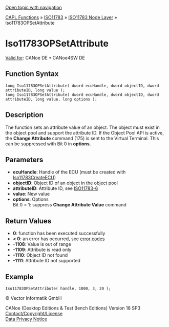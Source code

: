 [Open topic with navigation](../../../../../../CANoeDEFamily.htm#Topics/CAPLFunctions/ISO11783/ISONodeLayer/Functions/CAPLfunctionIso11783OPSetAttribute.md)

[CAPL Functions](../../../CAPLfunctions.md) » [ISO11783](../../CAPLfunctionsISO11783Overview.md) » [ISO11783 Node Layer](../CAPLfunctionsISONLOverview.md) » Iso11783OPSetAttribute

# Iso11783OPSetAttribute

[Valid for](../../../../Shared/FeatureAvailability.md): CANoe DE • CANoe4SW DE

## Function Syntax

```plaintext
long Iso11783OPSetAttribute( dword ecuHandle, dword objectID, dword attributeID, long value );
long Iso11783OPSetAttribute( dword ecuHandle, dword objectID, dword attributeID, long value, long options );
```

## Description

The function sets an attribute value of an object. The object must exist in the object pool and support the attribute ID. If the Object Pool API is active, the **Change Attribute** command (175) is sent to the Virtual Terminal. This can be suppressed with Bit 0 in **options**.

## Parameters

- **ecuHandle**: Handle of the ECU (must be created with [Iso11783CreateECU](CAPLfunctionIso11783CreateECU.md))
- **objectID**: Object ID of an object in the object pool
- **attributeID**: Attribute ID, see [ISO11783-6](../../../../CANoeCANalyzer/ISO11783/iso11783basics/documentsISO11783.md)
- **value**: New value
- **options**: Options  
  Bit 0 = 1: suppress **Change Attribute Value** command

## Return Values

- **0**: function has been executed successfully
- **< 0**: an error has occurred, see [error codes](../CAPLfunctionsISONLErrorCodes.md)
- **-1108**: Value is out of range
- **-1109**: Attribute is read only
- **-1110**: Object ID not found
- **-1111**: Attribute ID not supported

## Example

```plaintext
Iso11783OPSetAttribute( handle, 1000, 3, 20 );
```

© Vector Informatik GmbH

CANoe (Desktop Editions & Test Bench Editions) Version 18 SP3  
[Contact/Copyright/License](../../../../Shared/ContactCopyrightLicense.md)  
[Data Privacy Notice](https://www.vector.com/int/en/company/get-info/privacy-policy/)